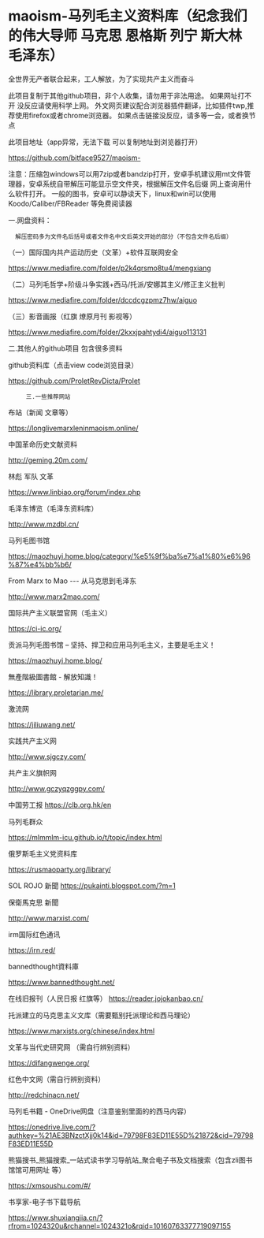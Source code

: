 # maoism-马列毛主义资料库（纪念我们的伟大导师 马克思 恩格斯 列宁 斯大林 毛泽东）
全世界无产者联合起来，工人解放，为了实现共产主义而奋斗

此项目复制于其他github项目，非个人收集，请勿用于非法用途。
如果网址打不开 没反应请使用科学上网。
外文网页建议配合浏览器插件翻译，比如插件twp,推荐使用firefox或者chrome浏览器。
如果点击链接没反应，请多等一会，或者换节点

此项目地址（app异常，无法下载 可以复制地址到浏览器打开）

https://github.com/bitface9527/maoism-

注意：压缩包windows可以用7zip或者bandzip打开，安卓手机建议用mt文件管理器，安卓系统自带解压可能显示空文件夹，根据解压文件名后缀 网上查询用什么软件打开。
一般的图书，安卓可以静读天下，linux和win可以使用 Koodo/Caliber/FBReader 等免费阅读器

 一.网盘资料：
     
      
      解压密码多为文件名后括号或者文件名中文后英文开始的部分（不包含文件名后缀）                                        

（一）国际国内共产运动历史（文革）+软件互联网安全

https://www.mediafire.com/folder/p2k4qrsmo8tu4/mengxiang


（二）马列毛哲学+阶级斗争实践+西马/托派/安娜其主义/修正主义批判

https://www.mediafire.com/folder/dccdcgzpmz7hw/aiguo


（三）影音画报（红旗 燎原月刊 影视等）

https://www.mediafire.com/folder/2kxxjpahtydi4/aiguo113131

  二.其他人的github项目  包含很多资料

github资料库（点击view code浏览目录）

https://github.com/ProletRevDicta/Prolet


         三.一些推荐网站
                          
 布站（新闻 文章等）
 
 https://longlivemarxleninmaoism.online/

 中国革命历史文献资料
 
 http://geming.20m.com/

 林彪 军队 文革
 
 https://www.linbiao.org/forum/index.php

 
毛泽东博览（毛泽东资料库）

http://www.mzdbl.cn/


马列毛图书馆

https://maozhuyi.home.blog/category/%e5%9f%ba%e7%a1%80%e6%96%87%e4%bb%b6/


From Marx to Mao --- 从马克思到毛泽东

http://www.marx2mao.com/

  
 国际共产主义联盟官网（毛主义）

https://ci-ic.org/


贡派马列毛图书馆 – 坚持、捍卫和应用马列毛主义，主要是毛主义！

https://maozhuyi.home.blog/


無產階級圖書館 - 解放知識！

https://library.proletarian.me/


激流网

https://jiliuwang.net/


实践共产主义网
       
http://www.sjgczy.com/


共产主义旗帜网

http://www.gczyqzggpy.com/


中国劳工报
https://clb.org.hk/en


马列毛群众

https://mlmmlm-icu.github.io/t/topic/index.html


俄罗斯毛主义党资料库

https://rusmaoparty.org/library/

SOL ROJO 新聞
https://pukainti.blogspot.com/?m=1


保衛馬克思 新聞

http://www.marxist.com/



irm国际红色通讯

https://irn.red/


bannedthought資料庫

https://www.bannedthought.net/

在线旧报刊（人民日报 红旗等）
https://reader.jojokanbao.cn/

                
托派建立的马克思主义文库（需要甄别托派理论和西马理论）

https://www.marxists.org/chinese/index.html



文革与当代史研究网 （需自行辨别资料）

https://difangwenge.org/


红色中文网（需自行辨别资料）

http://redchinacn.net/


马列毛书籍 - OneDrive网盘（注意鉴别里面的的西马内容）

https://onedrive.live.com/?authkey=%21AE3BNzctXjj0k14&id=79798F83ED11E55D%21872&cid=79798F83ED11E55D




熊猫搜书_熊猫搜索_一站式读书学习导航站_聚合电子书及文档搜索（包含zli图书馆馆可用网址 等）

https://xmsoushu.com/#/


书享家-电子书下载导航

https://www.shuxiangjia.cn/?rfrom=1024320u&rchannel=1024321o&rqid=10160763377719097155



